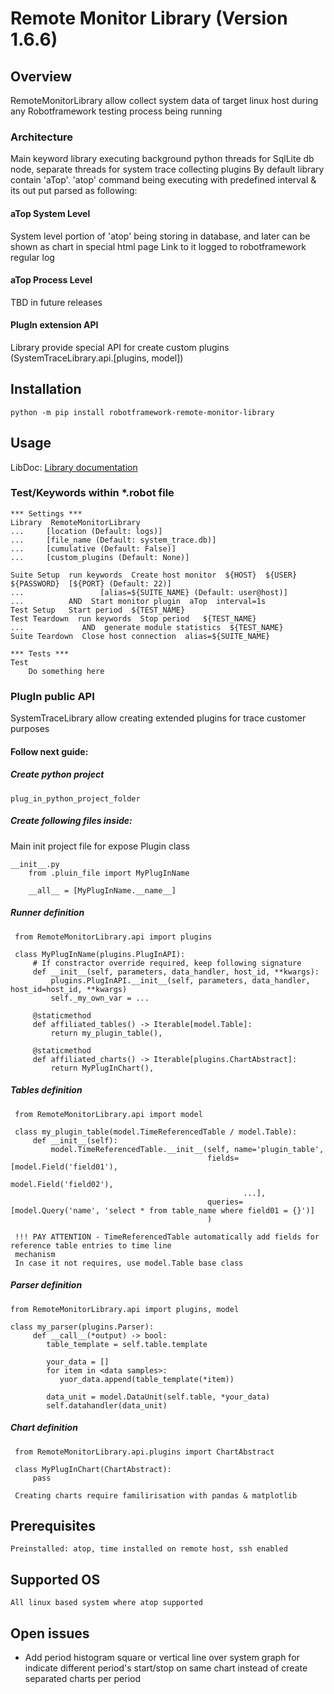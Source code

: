# Remote Monitor Library (Version 1.6.6)

## Overview
RemoteMonitorLibrary allow collect system data of target linux host during any Robotframework 
testing process being running

### Architecture
Main keyword library executing background python threads for SqlLite db node, separate threads for system trace collecting 
plugins
By default library contain 'aTop'. 'atop' command being executing with predefined interval & its out put parsed as following:
#### aTop System Level
System level portion of 'atop' being storing in database, and later can be shown as chart in special html page
Link to it logged to robotframework regular log
#### aTop Process Level
TBD in future releases
#### PlugIn extension API
Library provide special API for create custom plugins (SystemTraceLibrary.api.[plugins, model])


## Installation

    python -m pip install robotframework-remote-monitor-library

## Usage

LibDoc: [Library documentation](RemoteMonitorLibrary.html)

### Test/Keywords within *.robot file

    *** Settings ***
    Library  RemoteMonitorLibrary 
    ...     [location (Default: logs)] 
    ...     [file_name (Default: system_trace.db)]
    ...     [cumulative (Default: False)]
    ...     [custom_plugins (Default: None)]
    
    Suite Setup  run keywords  Create host monitor  ${HOST}  ${USER}  ${PASSWORD}  [${PORT} (Default: 22)] 
    ...                 [alias=${SUITE_NAME} (Default: user@host)]
    ...          AND  Start monitor plugin  aTop  interval=1s
    Test Setup   Start period  ${TEST_NAME}
    Test Teardown  run keywords  Stop period   ${TEST_NAME}
    ...             AND  generate module statistics  ${TEST_NAME}
    Suite Teardown  Close host connection  alias=${SUITE_NAME}

    *** Tests ***
    Test
        Do something here

### PlugIn public API

SystemTraceLibrary allow creating extended plugins for trace customer purposes

#### Follow next guide:

##### Create python project 

    plug_in_python_project_folder

##### Create following files inside:

Main init project file for expose Plugin class

    __init__.py
        from .pluin_file import MyPlugInName
        
        __all__ = [MyPlugInName.__name__]

##### Runner definition

     from RemoteMonitorLibrary.api import plugins
     
     class MyPlugInName(plugins.PlugInAPI):
         # If constractor override required, keep following signature 
         def __init__(self, parameters, data_handler, host_id, **kwargs):
             plugins.PlugInAPI.__init__(self, parameters, data_handler, host_id=host_id, **kwargs)
             self._my_own_var = ...

         @staticmethod
         def affiliated_tables() -> Iterable[model.Table]:
             return my_plugin_table(),
         
         @staticmethod
         def affiliated_charts() -> Iterable[plugins.ChartAbstract]:
             return MyPlugInChart(),


##### Tables definition

     from RemoteMonitorLibrary.api import model

     class my_plugin_table(model.TimeReferencedTable / model.Table):
         def __init__(self):
             model.TimeReferencedTable.__init__(self, name='plugin_table',
                                                fields=[model.Field('field01'),
                                                        model.Field('field02'),
                                                        ...],
                                                queries=[model.Query('name', 'select * from table_name where field01 = {}')]
                                                )
     
     !!! PAY ATTENTION - TimeReferencedTable automatically add fields for reference table entries to time line 
     mechanism 
     In case it not requires, use model.Table base class

##### Parser definition

    from RemoteMonitorLibrary.api import plugins, model
   
    class my_parser(plugins.Parser):
         def __call__(*output) -> bool:
            table_template = self.table.template
          
            your_data = []
            for item in <data samples>:
               yuor_data.append(table_template(*item))
            
            data_unit = model.DataUnit(self.table, *your_data)
            self.datahandler(data_unit)

##### Chart definition

     from RemoteMonitorLibrary.api.plugins import ChartAbstract
     
     class MyPlugInChart(ChartAbstract):
         pass
     
     Creating charts require familirisation with pandas & matplotlib

## Prerequisites
    Preinstalled: atop, time installed on remote host, ssh enabled

## Supported OS
    All linux based system where atop supported

## Open issues
 - Add period histogram square or vertical line over system graph for indicate different period's start/stop 
   on same chart instead of create separated charts per period
